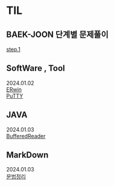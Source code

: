 # TIL

  ## BAEK-JOON 단계별 문제풀이  
  [step.1](https://github.com/hcchae0306/TIL/blob/master/BAEK-JOON/step1.md)

  ## SoftWare , Tool
  2024.01.02  
  [ERwin](https://github.com/hcchae0306/TIL/blob/master/TOOL%20.%20PROGRAM/ERwin.md)  
  [PuTTY](https://github.com/hcchae0306/TIL/blob/master/TOOL%20.%20PROGRAM/PuTTY.md)

  ## JAVA
  2024.01.03  
  [BufferedReader](https://github.com/hcchae0306/TIL/blob/master/JAVA/BufferedReader.md)

  ## MarkDown
  2024.01.03  
  [문법정리](https://github.com/hcchae0306/TIL/blob/master/MarkDown/%EC%82%AC%EC%9A%A9%EB%B2%95.md)
